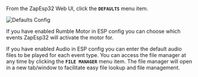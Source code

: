 From the ZapEsp32 Web UI, click the **`DEFAULTS`** menu item.

![Defaults Config](https://github.com/ZaparooProject/zaparoo-esp32/blob/main/wikires/WebUI_Defaults.png)  
  
If you have enabled Rumble Motor in ESP config you can choose which events ZapEsp32 will activate the motor for.  
  
If you have enabled Audio in ESP config you can enter the default audio files to be played for each event type.  You can access the file manager at any time by clicking the **`FILE MANAGER`** menu item. The file manager will open in a new tab/window to facilitate easy file lookup and file management.  